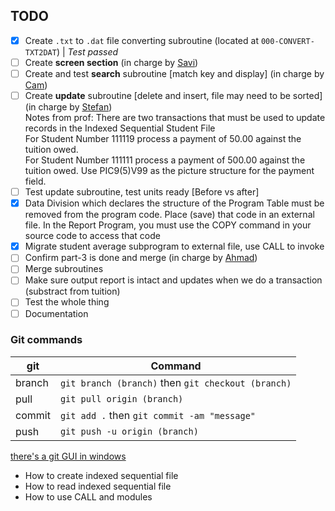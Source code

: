 ## TODO

- [x] Create `.txt` to `.dat` file converting subroutine (located at `000-CONVERT-TXT2DAT`) | _Test passed_
- [ ] Create **screen section** (in charge by [Savi]())
- [ ] Create and test **search** subroutine [match key and display] (in charge by [Cam]())
- [ ] Create **update** subroutine [delete and insert, file may need to be sorted] (in charge by [Stefan]())  
        Notes from prof: There are two transactions that must be used to update records in the Indexed Sequential Student File   
        For Student Number 111119 process a payment of  50.00 against the tuition owed.    
        For Student Number 111111 process a payment of 500.00 against the tuition owed.
      Use PIC9(5)V99 as the picture structure for the payment field.
- [ ] Test update subroutine, test units ready [Before vs after]
- [x] Data Division which declares the structure of the Program Table must be removed from the program code. Place (save) that code in an external file. In the Report Program, you must use the COPY command in your source code to access that code 
- [x] Migrate student average subprogram to external file, use CALL to invoke
- [ ] Confirm part-3 is done and merge (in charge by [Ahmad]())
- [ ] Merge subroutines
- [ ] Make sure output report is intact and updates when we do a transaction (substract from tuition)
- [ ] Test the whole thing
- [ ] Documentation

### Git commands

git|Command
-|-
branch|`git branch (branch)` then `git checkout (branch)`
pull|`git pull origin (branch)`
commit|`git add .` then `git commit -am "message"`
push|`git push -u origin (branch)`

[there's a git GUI in windows](git.png)

- How to create indexed sequential file
- How to read indexed sequential file
- How to use CALL and modules
